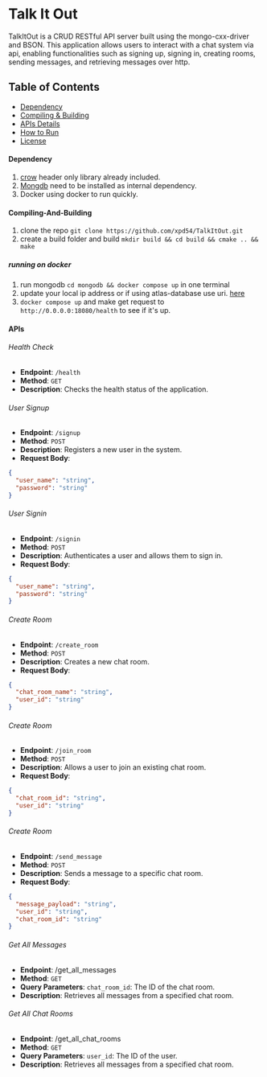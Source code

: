 # Talk It Out

TalkItOut is a CRUD RESTful API server built using the mongo-cxx-driver and BSON. This application allows users to interact with a chat system via api, enabling functionalities such as signing up, signing in, creating rooms, sending messages, and retrieving messages over http.

## Table of Contents

- [Dependency](#dependency)
- [Compiling & Building](#compiling-and-building)
- [APIs Details](#apis)
- [How to Run](#run)
- [License](#license)

#### Dependency

1. [crow](https://github.com/CrowCpp/Crow) header only library already included.
2. [Mongdb](https://github.com/mongodb/mongo-cxx-driver) need to be installed as internal dependency.
3. Docker using docker to run quickly.

#### Compiling-And-Building

1. clone the repo `git clone https://github.com/xpd54/TalkItOut.git`
2. create a build folder and build `mkdir build && cd build && cmake .. && make`

##### running on docker

1. run mongodb `cd mongodb && docker compose up` in one terminal
2. update your local ip address or if using atlas-database use uri. [here](https://github.com/xpd54/TalkItOut/blob/9e594c195df34d57d5a5298e79d69e39e8374564/docker-compose.yml#L9)
3. `docker compose up` and make get request to `http://0.0.0.0:18080/health` to see if it's up.

#### APIs

###### Health Check

- **Endpoint**: `/health`
- **Method**: `GET`
- **Description**: Checks the health status of the application.

###### User Signup

- **Endpoint**: `/signup`
- **Method**: `POST`
- **Description**: Registers a new user in the system.
- **Request Body**:

```json
{
  "user_name": "string",
  "password": "string"
}
```

###### User Signin

- **Endpoint**: `/signin`
- **Method**: `POST`
- **Description**: Authenticates a user and allows them to sign in.
- **Request Body**:

```json
{
  "user_name": "string",
  "password": "string"
}
```

###### Create Room

- **Endpoint**: `/create_room`
- **Method**: `POST`
- **Description**: Creates a new chat room.
- **Request Body**:

```json
{
  "chat_room_name": "string",
  "user_id": "string"
}
```

###### Create Room

- **Endpoint**: `/join_room`
- **Method**: `POST`
- **Description**: Allows a user to join an existing chat room.
- **Request Body**:

```json
{
  "chat_room_id": "string",
  "user_id": "string"
}
```

###### Create Room

- **Endpoint**: `/send_message`
- **Method**: `POST`
- **Description**: Sends a message to a specific chat room.
- **Request Body**:

```json
{
  "message_payload": "string",
  "user_id": "string",
  "chat_room_id": "string"
}
```

###### Get All Messages

- **Endpoint**: /get_all_messages
- **Method**: `GET`
- **Query Parameters**: `chat_room_id`: The ID of the chat room.
- **Description**: Retrieves all messages from a specified chat room.

###### Get All Chat Rooms

- **Endpoint**: /get_all_chat_rooms
- **Method**: `GET`
- **Query Parameters**: `user_id`: The ID of the user.
- **Description**: Retrieves all messages from a specified chat room.
